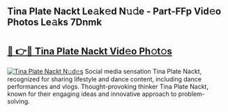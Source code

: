 ## Tina Plate Nackt Le𝚊k𝚎d N𝚞𝚍e - Part-FFp Vid𝚎o Photos Le𝚊ks 7Dnmk

# <h2><a href="http://fb9ob2.evod.top/?m=Tina+Plate+Nackt">🔗 👉🔴 Tina Plate Nackt Vid𝚎o Ph𝚘t𝚘s</a></h2>

[![Tina Plate Nackt N𝚞d𝚎s](https://i.imgur.com/8V9OHl7.gif)](http://fb9ob2.evod.top/?m=Tina+Plate+Nackt)
Social media sensation Tina Plate Nackt, recognized for sharing lifestyle and dance content, including dance performances and vlogs. Thought-provoking thinker Tina Plate Nackt, known for their engaging ideas and innovative approach to problem-solving. 
